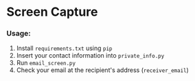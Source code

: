 # Screen Capture
### **Usage**:

1. Install `requirements.txt` using `pip`
1. Insert your contact information into `private_info.py`
1. Run `email_screen.py`
1. Check your email at the recipient's address (`receiver_email`)